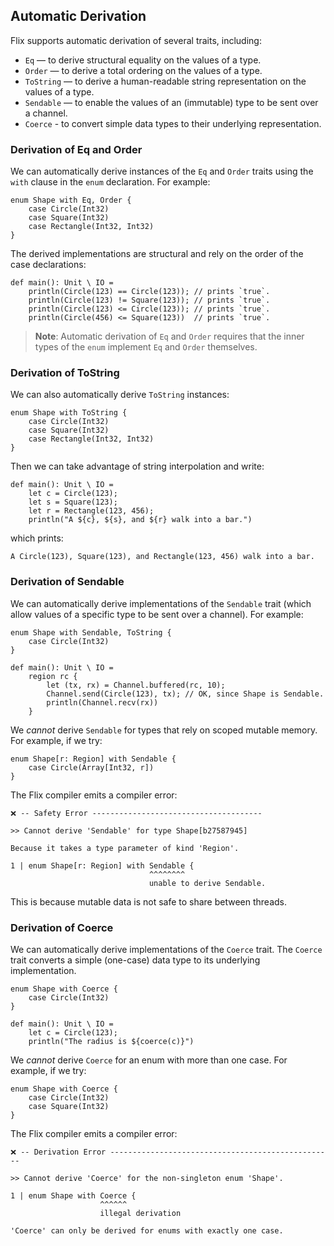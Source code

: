 ## Automatic Derivation

Flix supports automatic derivation of several traits, including:

- `Eq` — to derive structural equality on the values of a type.
- `Order` — to derive a total ordering on the values of a type.
- `ToString` — to derive a human-readable string representation on the values of a type.
- `Sendable` — to enable the values of an (immutable) type to be sent over a channel.
- `Coerce` - to convert simple data types to their underlying representation.

### Derivation of Eq and Order

We can automatically derive instances of the `Eq` and `Order` traits using
the `with` clause in the `enum` declaration. For example: 

```flix
enum Shape with Eq, Order {
    case Circle(Int32)
    case Square(Int32)
    case Rectangle(Int32, Int32)
}
```

The derived implementations are structural and rely on the order of the case
declarations:

```flix
def main(): Unit \ IO = 
    println(Circle(123) == Circle(123)); // prints `true`.
    println(Circle(123) != Square(123)); // prints `true`.
    println(Circle(123) <= Circle(123)); // prints `true`.
    println(Circle(456) <= Square(123))  // prints `true`.
```

> **Note**: Automatic derivation of `Eq` and `Order` requires that the inner
> types of the `enum` implement `Eq` and `Order` themselves.

### Derivation of ToString

We can also automatically derive `ToString` instances:

```flix
enum Shape with ToString {
    case Circle(Int32)
    case Square(Int32)
    case Rectangle(Int32, Int32)
}
```

Then we can take advantage of string interpolation and write:

```flix
def main(): Unit \ IO = 
    let c = Circle(123);
    let s = Square(123);
    let r = Rectangle(123, 456);
    println("A ${c}, ${s}, and ${r} walk into a bar.")
```

which prints:

```
A Circle(123), Square(123), and Rectangle(123, 456) walk into a bar.
```

### Derivation of Sendable

We can automatically derive implementations of the `Sendable` trait (which
allow values of a specific type to be sent over a channel). For example:

```flix
enum Shape with Sendable, ToString {
    case Circle(Int32)
}

def main(): Unit \ IO = 
    region rc {
        let (tx, rx) = Channel.buffered(rc, 10);
        Channel.send(Circle(123), tx); // OK, since Shape is Sendable.
        println(Channel.recv(rx))
    }
```

We _cannot_ derive `Sendable` for types that rely on scoped mutable memory. For
example, if we try:

```flix
enum Shape[r: Region] with Sendable {
    case Circle(Array[Int32, r])
}
```

The Flix compiler emits a compiler error:

```
❌ -- Safety Error --------------------------------------

>> Cannot derive 'Sendable' for type Shape[b27587945]

Because it takes a type parameter of kind 'Region'.

1 | enum Shape[r: Region] with Sendable {
                               ^^^^^^^^
                               unable to derive Sendable.
```

This is because mutable data is not safe to share between threads.

### Derivation of Coerce

We can automatically derive implementations of the `Coerce` trait.
The `Coerce` trait converts a simple (one-case) data type
to its underlying implementation.

```flix
enum Shape with Coerce {
    case Circle(Int32)
}

def main(): Unit \ IO =
    let c = Circle(123);
    println("The radius is ${coerce(c)}")
```

We _cannot_ derive `Coerce` for an enum with more than one case.
For example, if we try:

```flix
enum Shape with Coerce {
    case Circle(Int32)
    case Square(Int32)
}
```

The Flix compiler emits a compiler error:

```
❌ -- Derivation Error --------------------------------------------------

>> Cannot derive 'Coerce' for the non-singleton enum 'Shape'.

1 | enum Shape with Coerce {
                    ^^^^^^
                    illegal derivation

'Coerce' can only be derived for enums with exactly one case.
```